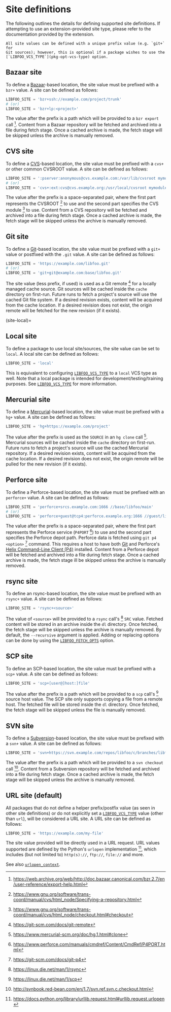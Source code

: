 # Site definitions

The following outlines the details for defining supported site definitions.
If attempting to use an extension-provided site type, please refer to the
documentation provided by the extension.

```{note}
All site values can be defined with a unique prefix value (e.g. `git+` for
Git sources); however, this is optional if a package wishes to use the
[`LIBFOO_VCS_TYPE`](pkg-opt-vcs-type) option.
```

## Bazaar site

To define a [Bazaar][bazaar]-based location, the site value must be
prefixed with a `bzr+` value. A site can be defined as follows:

```python
LIBFOO_SITE = 'bzr+ssh://example.com/project/trunk'
# (or)
LIBFOO_SITE = 'bzr+lp:<project>'
```

The value after the prefix is a path which will be provided to a `bzr export`
call [^bzrexport]. Content from a Bazaar repository will be fetched and
archived into a file during fetch stage. Once a cached archive is made, the
fetch stage will be skipped unless the archive is manually removed.

## CVS site

To define a [CVS][cvs]-based location, the site value must be prefixed
with a `cvs+` or other common CVSROOT value. A site can be defined as
follows:

```python
LIBFOO_SITE = ':pserver:anonymous@cvs.example.com:/var/lib/cvsroot mymodule'
# (or)
LIBFOO_SITE = 'cvs+:ext:cvs@cvs.example.org:/usr/local/cvsroot mymodule'
```

The value after the prefix is a space-separated pair, where the first part
represents the CVSROOT [^cvsroot] to use and the second part specifies the
CVS module [^cvsmodule]  to use. Content from a CVS repository will be
fetched and archived into a file during fetch stage. Once a cached archive
is made, the fetch stage will be skipped unless the archive is manually
removed.

## Git site

To define a [Git][git]-based location, the site value must be prefixed with
a `git+` value or postfixed with the `.git` value. A site can be defined
as follows:

```python
LIBFOO_SITE = 'https://example.com/libfoo.git'
# (or)
LIBFOO_SITE = 'git+git@example.com:base/libfoo.git'
```

The site value (less prefix, if used) is used as a Git remote [^gitremote]
for a locally managed cache source. Git sources will be cached inside the
`cache` directory on first-run. Future runs to fetch a project's source
will use the cached Git file system. If a desired revision exists, content
will be acquired from the cache location. If a desired revision does not
exist, the origin remote will be fetched for the new revision (if it exists).

(site-local)=
## Local site

To define a package to use local site/sources, the site value can be set
to `local`. A local site can be defined as follows:

```python
LIBFOO_SITE = 'local'
```

This is equivalent to configuring [`LIBFOO_VCS_TYPE`](pkg-opt-vcs-type)
to a `local` VCS type as well. Note that a local package is intended for
development/testing/training purposes. See
[`LIBFOO_VCS_TYPE`](pkg-opt-vcs-type) for more information.

## Mercurial site

To define a [Mercurial][mercurial]-based location, the site value must be
prefixed with a `hg+` value. A site can be defined as follows:

```python
LIBFOO_SITE = 'hg+https://example.com/project'
```

The value after the prefix is used as the `SOURCE` in an `hg clone` call
[^hgclone]. Mercurial sources will be cached inside the `cache` directory on
first-run. Future runs to fetch a project's source will use the cached Mercurial
repository. If a desired revision exists, content will be acquired from the
cache location. If a desired revision does not exist, the origin remote will be
pulled for the new revision (if it exists).

## Perforce site

To define a Perforce-based location, the site value must be prefixed with
an `perforce+` value. A site can be defined as follows:

```python
LIBFOO_SITE = 'perforce+srcs.example.com:1666 //base/libfoo/main'
# (or)
LIBFOO_SITE = 'perforce+guest@tcp4:perforce.example.org:1666 //guest/libfoo'
```

The value after the prefix is a space-separated pair, where the first part
represents the Perforce service (`P4PORT` [^p4port]) to use and the second
part specifies the Perforce depot path. Perforce data is fetched using
`git p4 <option>` [^git-p4] command. This requires a host to have both
[Git][git] and Perforce's [Helix Command-Line Client (P4)][perforce-cli]
installed. Content from a Perforce depot will be fetched and archived into
a file during fetch stage. Once a cached archive is made, the fetch stage 
ill be skipped unless the archive is manually removed.

## rsync site

To define an rsync-based location, the site value must be prefixed with an
`rsync+` value. A site can be defined as follows:

```python
LIBFOO_SITE = 'rsync+<source>'
```

The value of `<source>` will be provided to a `rsync` call's [^rsynccommand]
`SRC` value. Fetched content will be stored in an archive inside the `dl`
directory. Once fetched, the fetch stage will be skipped unless the archive
is manually removed. By default, the `--recursive` argument is applied.
Adding or replacing options can be done by using the
[`LIBFOO_FETCH_OPTS`](pkg-opt-fetch-opts) option.

## SCP site

To define an SCP-based location, the site value must be prefixed with a `scp+`
value. A site can be defined as follows:

```python
LIBFOO_SITE = 'scp+[user@]host:]file'
```

The value after the prefix is a path which will be provided to a `scp` call's
[^scpcommand] source host value. The SCP site only supports copying a file from
a remote host. The fetched file will be stored inside the `dl` directory. Once
fetched, the fetch stage will be skipped unless the file is manually removed.

## SVN site

To define a [Subversion][subversion]-based location, the site value must be
prefixed with a `svn+` value. A site can be defined as follows:

```python
LIBFOO_SITE = 'svn+https://svn.example.com/repos/libfoo/c/branches/libfoo-1.2'
```

The value after the prefix is a path which will be provided to a
`svn checkout` call [^svncheckout]. Content from a Subversion repository will
be fetched and archived into a file during fetch stage. Once a cached archive
is made, the fetch stage will be skipped unless the archive is manually removed.

## URL site (default)

All packages that do not define a helper prefix/postfix value (as seen
in other site definitions) or do not explicitly set a
[`LIBFOO_VCS_TYPE`](pkg-opt-vcs-type) value (other than `url`), will be
considered a URL site. A URL site can be defined as follows:

```python
LIBFOO_SITE = 'https://example.com/my-file'
```

The site value provided will be directly used in a URL request. URL values
supported are defined by the Python's `urlopen` implementation [^urlopen],
which includes (but not limited to) `http(s)://`, `ftp://`, `file://` and
more.

See also [`urlopen_context`](conf-urlopen-context).


[^bzrexport]: <https://web.archive.org/web/http://doc.bazaar.canonical.com/bzr.2.7/en/user-reference/export-help.html>
[^cvsmodule]: <https://www.gnu.org/software/trans-coord/manual/cvs/html_node/checkout.html#checkout>
[^cvsroot]: <https://www.gnu.org/software/trans-coord/manual/cvs/html_node/Specifying-a-repository.html>
[^git-p4]: <https://git-scm.com/docs/git-p4>
[^gitremote]: <https://git-scm.com/docs/git-remote>
[^hgclone]: <https://www.mercurial-scm.org/doc/hg.1.html#clone>
[^p4port]: <https://www.perforce.com/manuals/cmdref/Content/CmdRef/P4PORT.html>
[^rsynccommand]: <https://linux.die.net/man/1/rsync>
[^scpcommand]: <https://linux.die.net/man/1/scp>
[^svncheckout]: <http://svnbook.red-bean.com/en/1.7/svn.ref.svn.c.checkout.html>
[^urlopen]: <https://docs.python.org/library/urllib.request.html#urllib.request.urlopen>

[bazaar]: https://wikipedia.org/wiki/GNU_Bazaar
[cvs]: http://cvs.nongnu.org/
[git]: https://git-scm.com/
[mercurial]: https://www.mercurial-scm.org/
[perforce-cli]: https://www.perforce.com/manuals/p4guide/Content/P4Guide/chapter.install.html
[subversion]: https://subversion.apache.org/
